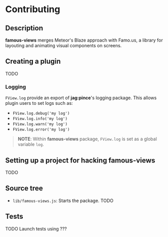 # Contributing
## Description
**famous-views** merges Meteor's Blaze approach with Famo.us, a library for layouting and animating visual components on screens.

## Creating a plugin
TODO

### Logging
`FView.log` provide an export of **jag:pince**'s logging package. This allows plugin users to set logs such as:
* `FView.log.debug('my log')`
* `FView.log.info('my log')`
* `FView.log.warn('my log')`
* `FView.log.error('my log')`

> **NOTE**: Within **famous-views** package, `FView.log` is set as a global variable `log`.

## Setting up a project for hacking famous-views
TODO

## Source tree
* `lib/famous-views.js`: Starts the package.
TODO

## Tests
TODO Launch tests using ???